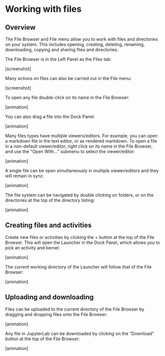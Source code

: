 
# Working with files

## Overview

The File Browser and File menu allow you to work with files and directories on your system. This includes opening, creating, deleting, renaming, downloading, copying and sharing files and directories.

The File Browser is in the Left Panel as the Files tab:

[screenshot]

Many actions on files can also be carried out in the File menu:

[screenshot]

To open any file double-click on its name in the File Browser:

[animation]

You can also drag a file into the Dock Panel:

[animation]

Many files types have multiple viewers/editors. For example, you can open a markdown file in the text editor, or as rendered markdown. To open a file in a non-default viewer/editor, right click on its name in the File Browser, and use the "Open With..." submenu to select the viewer/editor:

[animation]

A single file can be open simultaneously in multiple viewer/editors and they will remain in sync:

[animation]

The file system can be navigated by double clicking on folders, or on the directories at the top of the directory listing:

[animation]

## Creating files and activities

Create new files or activities by clicking the + button at the top of the File Browser. This will open the Launcher in the Dock Panel, which allows you to pick an activity and kernel:

[animation]

The current working directory of the Launcher will follow that of the File Browser:

[animation]

## Uploading and downloading

Files can be uploaded to the current directory of the File Browser by dragging and dropping files onto the File Browser:

[animation]

Any file in JupyterLab can be downloaded by clicking on the “Download” button at the top of the File Browser:

[animation]
